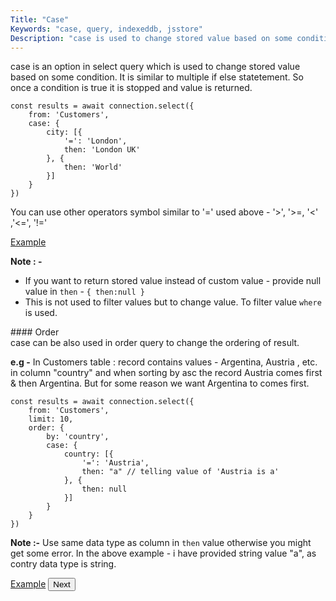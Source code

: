 ```yaml
---
Title: "Case"
Keywords: "case, query, indexeddb, jsstore"
Description: "case is used to change stored value based on some condition."
---
```


case is an option in select query which is used to change stored value based on some condition. It is similar to multiple if else statetement. So once a condition is true it is stopped and value is returned.

```
const results = await connection.select({
    from: 'Customers',
    case: {
        city: [{
            '=': 'London',
            then: 'London UK'
        }, {
            then: 'World'
        }]
    }
})
```
You can use other operators symbol similar to '=' used above - '>', '>=, '<' ,'<=', '!='

<p class="margin-top-40px center-align">
    <a class="btn info" target="_blank" href="https://ujjwalguptaofficial.github.io/idbstudio/?db=Demo&query=select(%7B%0A%20%20%20%20from%3A%20'Customers'%2C%0A%20%20%20%20case%3A%20%7B%0A%20%20%20%20%20%20%20%20city%3A%20%5B%7B%0A%20%20%20%20%20%20%20%20%20%20%20%20'%3D'%3A%20'London'%2C%0A%20%20%20%20%20%20%20%20%20%20%20%20then%3A%20'London%20UK'%0A%20%20%20%20%20%20%20%20%7D%2C%20%7B%0A%20%20%20%20%20%20%20%20%20%20%20%20then%3A%20'World'%0A%20%20%20%20%20%20%20%20%7D%5D%0A%20%20%20%20%7D%0A%7D)">Example</a>
</p>

**Note : -** 

* If you want to return stored value instead of custom value - provide null value in `then` - `{ then:null }` 
* This is not used to filter values but to change value. To filter value `where` is used.

<div class="margin-top-30px top-border margin-bottom-20px"></div>
#### Order
<br>
case can be also used in order query to change the ordering of result.

**e.g -** In Customers table : record contains values -  Argentina, Austria , etc. in column "country" and when sorting by asc the record Austria comes first & then Argentina. But for some reason we want Argentina to comes first.

```
const results = await connection.select({
    from: 'Customers',
    limit: 10,
    order: {
        by: 'country',
        case: {
            country: [{
                '=': 'Austria',
                then: "a" // telling value of 'Austria is a'
            }, {
                then: null
            }]
        }
    }
})
```

**Note :-** Use same data type as column in `then` value otherwise you might get some error. In the above example - i have provided string value "a", as contry data type is string.
<p class="margin-top-40px center-align">
    <a class="btn info" target="_blank" href="https://ujjwalguptaofficial.github.io/idbstudio/?db=Demo&query=select(%7B%0A%20%20%20%20from%3A%20'Customers'%2C%0A%20%20%20%20limit%3A%2010%2C%0A%20%20%20%20order%3A%20%7B%0A%20%20%20%20%20%20%20%20by%3A%20'country'%2C%0A%20%20%20%20%20%20%20%20case%3A%20%7B%0A%20%20%20%20%20%20%20%20%20%20%20%20country%3A%20%5B%7B%0A%20%20%20%20%20%20%20%20%20%20%20%20%20%20%20%20'%3D'%3A%20'Austria'%2C%0A%20%20%20%20%20%20%20%20%20%20%20%20%20%20%20%20then%3A%20%22a%22%0A%20%20%20%20%20%20%20%20%20%20%20%20%7D%2C%20%7B%0A%20%20%20%20%20%20%20%20%20%20%20%20%20%20%20%20then%3A%20null%0A%20%20%20%20%20%20%20%20%20%20%20%20%7D%5D%0A%20%20%20%20%20%20%20%20%7D%0A%20%20%20%20%7D%0A%7D)">Example</a>
    <button class="btn info btnNext">Next</button>
</p>